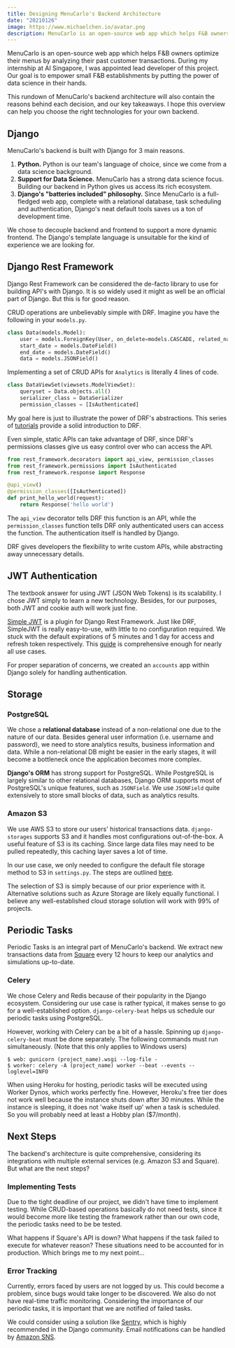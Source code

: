 ```yaml
---
title: Designing MenuCarlo's Backend Architecture
date: "20210126"
image: https://www.michaelchen.io/avatar.png
description: MenuCarlo is an open-source web app which helps F&B owners optimize their menus by analyzing their past customer transactions.
---
```

MenuCarlo is an open-source web app which helps F&B owners optimize their menus by analyzing their past customer transactions. During my internship at AI Singapore, I was appointed lead developer of this project. Our goal is to empower small F&B establishments by putting the power of data science in their hands.

This rundown of MenuCarlo's backend architecture will also contain the reasons behind each decision, and our key takeaways. I hope this overview can help you choose the right technologies for your own backend.

## Django

MenuCarlo's backend is built with Django for 3 main reasons.

1. **Python.** Python is our team's language of choice, since we come from a data science background.
2. **Support for Data Science.** MenuCarlo has a strong data science focus. Building our backend in Python gives us access its rich ecosystem.
3. **Django's "batteries included" philosophy.** Since MenuCarlo is a full-fledged web app, complete with a relational database, task scheduling and authentication, Django's neat default tools saves us a ton of development time.

We chose to decouple backend and frontend to support a more dynamic frontend. The Django's template language is unsuitable for the kind of experience we are looking for.

## Django Rest Framework

Django Rest Framework can be considered the de-facto library to use for building API's with Django. It is so widely used it might as well be an official part of Django. But this is for good reason.

CRUD operations are unbelievably simple with DRF. Imagine you have the following in your `models.py`.

```python
class Data(models.Model):
    user = models.ForeignKey(User, on_delete=models.CASCADE, related_name="analytics")
    start_date = models.DateField()
    end_date = models.DateField()
    data = models.JSONField()
```

Implementing a set of CRUD APIs for `Analytics` is literally 4 lines of code.

```python
class DataViewSet(viewsets.ModelViewSet):
    queryset = Data.objects.all()
    serializer_class = DataSerializer
    permission_classes = [IsAuthenticated]
```

My goal here is just to illustrate the power of DRF's abstractions. This series of [tutorials](https://www.django-rest-framework.org/tutorial/quickstart/) provide a solid introduction to DRF.

Even simple, static APIs can take advantage of DRF, since DRF's permissions classes give us easy control over who can access the API.

```python
from rest_framework.decorators import api_view, permission_classes
from rest_framework.permissions import IsAuthenticated
from rest_framework.response import Response

@api_view()
@permission_classes([IsAuthenticated])
def print_hello_world(request):
    return Response('hello world')
```

The `api_view` decorator tells DRF this function is an API, while the `permission_classes` function tells DRF only authenticated users can access the function. The authentication itself is handled by Django.

DRF gives developers the flexibility to write custom APIs, while abstracting away unnecessary details.

## JWT Authentication

The textbook answer for using JWT (JSON Web Tokens) is its scalability. I chose JWT simply to learn a new technology. Besides, for our purposes, both JWT and cookie auth will work just fine.

[Simple JWT](https://django-rest-framework-simplejwt.readthedocs.io/en/latest/) is a plugin for Django Rest Framework. Just like DRF, SimpleJWT is really easy-to-use, with little to no configuration required. We stuck with the default expirations of 5 minutes and 1 day for access and refresh token respectively. This [guide](https://django-rest-framework-simplejwt.readthedocs.io/en/latest/getting_started.html) is comprehensive enough for nearly all use cases.

For proper separation of concerns, we created an `accounts` app within Django solely for handling authentication.

## Storage

### PostgreSQL

We chose a **relational database** instead of a non-relational one due to the nature of our data. Besides general user information (i.e. username and password), we need to store analytics results, business information and data. While a non-relational DB might be easier in the early stages, it will become a bottleneck once the application becomes more complex.

**Django's ORM** has strong support for PostgreSQL. While PostgreSQL is largely similar to other relational databases, Django ORM supports most of PostgreSQL's unique features, such as `JSONField`. We use `JSONField` quite extensively to store small blocks of data, such as analytics results.

### Amazon S3

We use AWS S3 to store our users' historical transactions data. `django-storages` supports S3 and it handles most configurations out-of-the-box. A useful feature of S3 is its caching. Since large data files may need to be pulled repeatedly, this caching layer saves a lot of time.

In our use case, we only needed to configure the default file storage method to S3 in `settings.py`. The steps are outlined [here](https://django-storages.readthedocs.io/en/latest/backends/amazon-S3.html).

The selection of S3 is simply because of our prior experience with it. Alternative solutions such as Azure Storage are likely equally functional. I believe any well-established cloud storage solution will work with 99% of projects.

## Periodic Tasks

Periodic Tasks is an integral part of MenuCarlo's backend. We extract new transactions data from [Square](https://squareup.com/us/en) every 12 hours to keep our analytics and simulations up-to-date.

### Celery

We chose Celery and Redis because of their popularity in the Django ecosystem. Considering our use case is rather typical, it makes sense to go for a well-established option. `django-celery-beat` helps us schedule our periodic tasks using PostgreSQL.

However, working with Celery can be a bit of a hassle. Spinning up `django-celery-beat` must be done separately. The following commands must run simultaneously. (Note that this only applies to Windows users)

```shell
$ web: gunicorn (project_name).wsgi --log-file -
$ worker: celery -A (project_name) worker --beat --events --loglevel=INFO
```

When using Heroku for hosting, periodic tasks will be executed using Worker Dynos, which works perfectly fine. However, Heroku's free tier does not work well because the instance shuts down after 30 minutes. While the instance is sleeping, it does not 'wake itself up' when a task is scheduled. So you will probably need at least a Hobby plan ($7/month).

## Next Steps

The backend's architecture is quite comprehensive, considering its integrations with multiple external services (e.g. Amazon S3 and Square). But what are the next steps?

### Implementing Tests

Due to the tight deadline of our project, we didn't have time to implement testing. While CRUD-based operations basically do not need tests, since it would become more like testing the framework rather than our own code, the periodic tasks need to be be tested.

What happens if Square's API is down? What happens if the task failed to execute for whatever reason? These situations need to be accounted for in production. Which brings me to my next point...

### Error Tracking

Currently, errors faced by users are not logged by us. This could become a problem, since bugs would take longer to be discovered. We also do not have real-time traffic monitoring. Considering the importance of our periodic tasks, it is important that we are notified of failed tasks.

We could consider using a solution like [Sentry](https://sentry.io/welcome/), which is highly recommended in the Django community. Email notifications can be handled by [Amazon SNS](https://aws.amazon.com/sns/).

